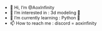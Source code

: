 - 👋 Hi, I’m @AoxInfinity
- 👀 I’m interested in : 3d modeling 🎲
- 🌱 I’m currently learning : Python 🐍
- 📫 How to reach me : discord = aoxinfinity
